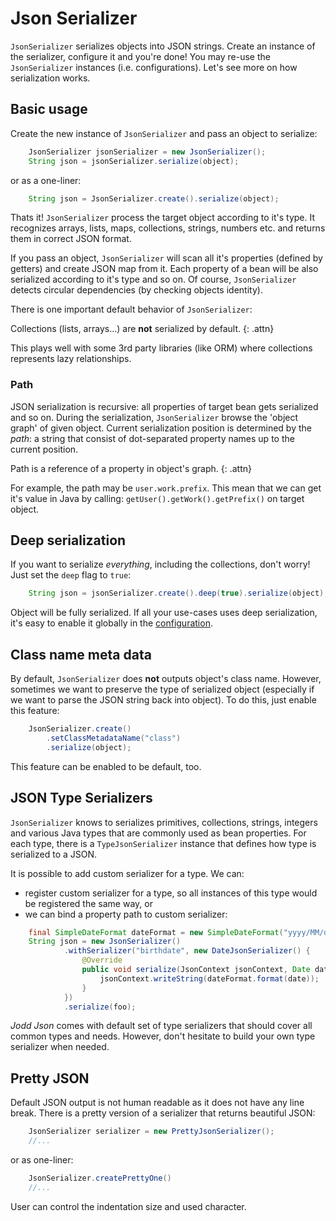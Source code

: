# Json Serializer

`JsonSerializer` serializes objects into JSON strings. Create an instance of the serializer, configure it and you're done! You may re-use the `JsonSerializer` instances (i.e. configurations). Let's see more on how serialization works.

## Basic usage

Create the new instance of `JsonSerializer` and pass an object to serialize:

~~~~~ java
	JsonSerializer jsonSerializer = new JsonSerializer();
	String json = jsonSerializer.serialize(object);
~~~~~

or as a one-liner:

~~~~~ java
	String json = JsonSerializer.create().serialize(object);
~~~~~

Thats it! `JsonSerializer` process the target object according to it's type. It recognizes arrays, lists, maps, collections, strings, numbers etc. and returns them in correct JSON format.

If you pass an object, `JsonSerializer` will scan all it's properties (defined by getters) and create JSON map from it. Each property of a bean will be also serialized according to it's type and so on. Of course, `JsonSerializer` detects circular dependencies (by checking objects identity).

There is one important default behavior of `JsonSerializer`:

Collections (lists, arrays...) are **not** serialized by default.
{: .attn}

This plays well with some 3rd party libraries (like ORM) where collections represents lazy relationships.

### Path

JSON serialization is recursive: all properties of target bean gets serialized and so on. During the serialization, `JsonSerializer` browse the 'object graph' of given object. Current serialization position is determined by the _path_: a string that consist of dot-separated property names up to the current position.

Path is a reference of a property in object's graph.
{: .attn}

For example, the path may be `user.work.prefix`. This mean that we can get it's value in Java by calling: `getUser().getWork().getPrefix()` on target object.

## Deep serialization

If you want to serialize _everything_, including the collections, don't worry! Just set the `deep` flag to `true`:

~~~~~ java
	String json = jsonSerializer.create().deep(true).serialize(object);
~~~~~

Object will be fully serialized. If all your use-cases uses deep serialization, it's easy to enable it globally in the [configuration](configuration.html).

## Class name meta data

By default, `JsonSerializer` does **not** outputs object's class name. However, sometimes we want to preserve the type of serialized object (especially if we want to parse the JSON string back into object). To do this, just enable this feature:

~~~~~ java
	JsonSerializer.create()
		.setClassMetadataName("class")
		.serialize(object);
~~~~~

This feature can be enabled to be default, too.

## JSON Type Serializers

`JsonSerializer` knows to serializes primitives, collections, strings, integers and various Java types that are commonly used as bean properties. For each type, there is a `TypeJsonSerializer` instance that defines how type is serialized to a JSON.

It is possible to add custom serializer for a type. We can:

+ register custom serializer for a type, so all instances of this type would be registered the same way, or
+ we can bind a property path to custom serializer:

~~~~~ java
	final SimpleDateFormat dateFormat = new SimpleDateFormat("yyyy/MM/dd");
	String json = new JsonSerializer()
			.withSerializer("birthdate", new DateJsonSerializer() {
				@Override
				public void serialize(JsonContext jsonContext, Date date) {
					jsonContext.writeString(dateFormat.format(date));
				}
			})
			.serialize(foo);
~~~~~

*Jodd* *Json* comes with default set of type serializers that should cover all common types and needs. However, don't hesitate to build your own type serializer when needed.

## Pretty JSON

Default JSON output is not human readable as it does not have any line break. There is a pretty version of a serializer that returns beautiful JSON:

~~~~~ java
	JsonSerializer serializer = new PrettyJsonSerializer();
	//...
~~~~~

or as one-liner:

~~~~~ java
	JsonSerializer.createPrettyOne()
	//...
~~~~~

User can control the indentation size and used character.
